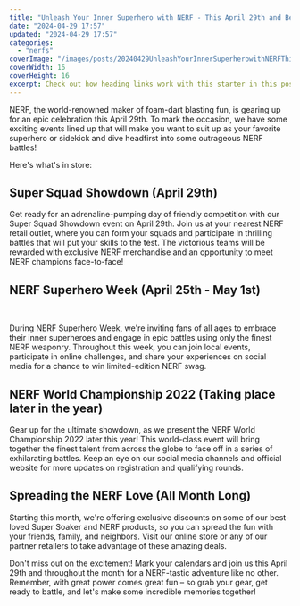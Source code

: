 ```yaml
---
title: "Unleash Your Inner Superhero with NERF - This April 29th and Beyond!"
date: "2024-04-29 17:57"
updated: "2024-04-29 17:57"
categories:
  - "nerfs"
coverImage: "/images/posts/20240429UnleashYourInnerSuperherowithNERFThisApril29thandBeyond_1.jpg"
coverWidth: 16
coverHeight: 16
excerpt: Check out how heading links work with this starter in this post.
---
```


<script>
  import { base } from '$app/paths';
</script>


NERF, the world-renowned maker of foam-dart blasting fun, is gearing up for an epic celebration this April 29th. To mark the occasion, we have some exciting events lined up that will make you want to suit up as your favorite superhero or sidekick and dive headfirst into some outrageous NERF battles!

Here's what's in store:

## Super Squad Showdown (April 29th)

Get ready for an adrenaline-pumping day of friendly competition with our Super Squad Showdown event on April 29th. Join us at your nearest NERF retail outlet, where you can form your squads and participate in thrilling battles that will put your skills to the test. The victorious teams will be rewarded with exclusive NERF merchandise and an opportunity to meet NERF champions face-to-face!

## NERF Superhero Week (April 25th - May 1st)

<img class="cover-image" src="{base}/images/posts/20240429UnleashYourInnerSuperherowithNERFThisApril29thandBeyond_2.jpg" alt="" style="aspect-ratio: 16 / 16;" width="16" height="16">


During NERF Superhero Week, we're inviting fans of all ages to embrace their inner superheroes and engage in epic battles using only the finest NERF weaponry. Throughout this week, you can join local events, participate in online challenges, and share your experiences on social media for a chance to win limited-edition NERF swag.

## NERF World Championship 2022 (Taking place later in the year)

Gear up for the ultimate showdown, as we present the NERF World Championship 2022 later this year! This world-class event will bring together the finest talent from across the globe to face off in a series of exhilarating battles. Keep an eye on our social media channels and official website for more updates on registration and qualifying rounds.

## Spreading the NERF Love (All Month Long)

Starting this month, we're offering exclusive discounts on some of our best-loved Super Soaker and NERF products, so you can spread the fun with your friends, family, and neighbors. Visit our online store or any of our partner retailers to take advantage of these amazing deals.

Don't miss out on the excitement! Mark your calendars and join us this April 29th and throughout the month for a NERF-tastic adventure like no other. Remember, with great power comes great fun – so grab your gear, get ready to battle, and let's make some incredible memories together!